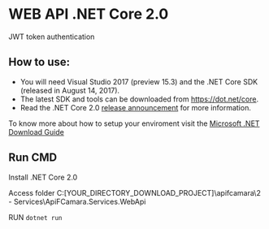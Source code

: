 # WEB API .NET Core 2.0

JWT token authentication

## How to use:
- You will need Visual Studio 2017 (preview 15.3) and the .NET Core SDK (released in August 14, 2017).
- The latest SDK and tools can be downloaded from https://dot.net/core. 
- Read the .NET Core 2.0 [release announcement](https://blogs.msdn.microsoft.com/dotnet/2017/08/14/announcing-net-core-2-0/) for more information.

To know more about how to setup your enviroment visit the [Microsoft .NET Download Guide](https://www.microsoft.com/net/download)

## Run CMD

Install .NET Core 2.0

Access folder C:\[YOUR_DIRECTORY_DOWNLOAD_PROJECT]\apifcamara\2 - Services\ApiFCamara.Services.WebApi

RUN `dotnet run`

